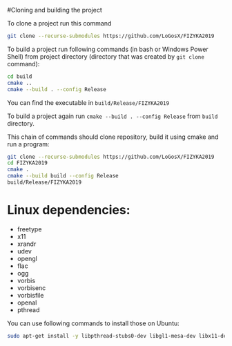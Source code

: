 #Cloning and building the project

To clone a project run this command
```bash
git clone --recurse-submodules https://github.com/LoGosX/FIZYKA2019
```

To build a project run following commands (in bash or Windows Power Shell) from project directory (directory that was created by ```git clone``` command):
```bash
cd build
cmake ..
cmake --build . --config Release
```
You can find the executable in ```build/Release/FIZYKA2019```

To build a project again run ```cmake --build . --config Release``` from ```build``` directory.

This chain of commands should clone repository, build it using cmake and run a program:
```bash
git clone --recurse-submodules https://github.com/LoGosX/FIZYKA2019
cd FIZYKA2019
cmake .
cmake --build build --config Release
build/Release/FIZYKA2019
```

# Linux dependencies:

+ freetype
+ x11
+ xrandr
+ udev
+ opengl
+ flac
+ ogg
+ vorbis
+ vorbisenc
+ vorbisfile
+ openal
+ pthread

You can use following commands to install those on Ubuntu:
```bash
sudo apt-get install -y libpthread-stubs0-dev libgl1-mesa-dev libx11-dev libxrandr-dev libfreetype6-dev libglew1.5-dev libjpeg8-dev libsndfile1-dev libopenal-dev libudev-dev libxcb-image0-dev libjpeg-dev libflac-dev
```
